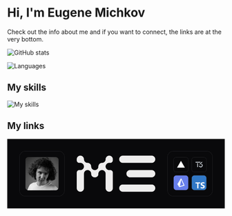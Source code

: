 # Hi, I'm Eugene Michkov

Check out the info about me and if you want to connect, the links are at the very bottom.

![GitHub stats](https://github-readme-stats.vercel.app/api?username=ParzivalEugene&show_icons=true&theme=github_dark&border_color=30363d&count_private=true&rank_icon=github&include_all_commits=true)

![Languages](https://github-readme-stats.vercel.app/api/top-langs/?username=ParzivalEugene&layout=donut&count_private=true&theme=github_dark&border_color=30363d)

## My skills

![My skills](https://skillicons.dev/icons?i=ts,js,md,html,css,sass,figma,tailwind,styledcomponents,nodejs,react,next,express,docker,py,fastapi,django,prisma,postgres,mongo,git&theme=dark&perline=7)

## My links

[![links](https://github.com/ParzivalEugene/Links/blob/v4.0/readme/readme.png?raw=true)](https://links.michkoff.com)
